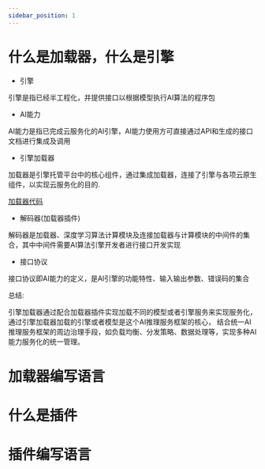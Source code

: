 ```yaml
---
sidebar_position: 1
---
```


# 什么是加载器，什么是引擎

* 引擎

引擎是指已经半工程化，并提供接口以根据模型执行AI算法的程序包

* AI能力

AI能力是指已完成云服务化的AI引擎，AI能力使用方可直接通过API和生成的接口文档进行集成及调用

* 引擎加载器

加载器是引擎托管平台中的核心组件，通过集成加载器，连接了引擎与各项云原生组件，以实现云服务化的目的.

[加载器代码](https://github.com/xfyun/aiges)

* 解码器(加载器插件)

解码器是加载器、深度学习算法计算模块及连接加载器与计算模块的中间件的集合，其中中间件需要AI算法引擎开发者进行接口开发实现

* 接口协议

接口协议即AI能力的定义，是AI引擎的功能特性、输入输出参数、错误码的集合


总结:

引擎加载器通过配合加载器插件实现加载不同的模型或者引擎服务来实现服务化，通过引擎加载器加载的引擎或者模型是这个AI推理服务框架的核心，
结合统一AI推理服务框架的周边治理手段，如负载均衡、分发策略、数据处理等，实现多种AI能力服务化的统一管理。


# 加载器编写语言

# 什么是插件

# 插件编写语言


